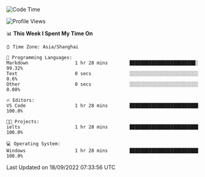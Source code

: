<!--START_SECTION:waka-->
![Code Time](http://img.shields.io/badge/Code%20Time-194%20hrs%2014%20mins-blue)

![Profile Views](http://img.shields.io/badge/Profile%20Views-0-blue)

📊 **This Week I Spent My Time On** 

```text
⌚︎ Time Zone: Asia/Shanghai

💬 Programming Languages: 
Markdown                 1 hr 28 mins        ████████████████████████░   99.32% 
Text                     0 secs              ░░░░░░░░░░░░░░░░░░░░░░░░░   0.6% 
Other                    0 secs              ░░░░░░░░░░░░░░░░░░░░░░░░░   0.08%

🔥 Editors: 
VS Code                  1 hr 28 mins        █████████████████████████   100.0%

🐱‍💻 Projects: 
ielts                    1 hr 28 mins        █████████████████████████   100.0%

💻 Operating System: 
Windows                  1 hr 28 mins        █████████████████████████   100.0%

```


 Last Updated on 18/09/2022 07:33:56 UTC
<!--END_SECTION:waka-->